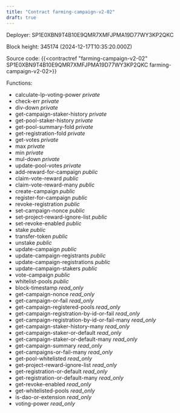 ```yaml
---
title: "Contract farming-campaign-v2-02"
draft: true
---
```

Deployer: SP1E0XBN9T4B10E9QMR7XMFJPMA19D77WY3KP2QKC


 



Block height: 345174 (2024-12-17T10:35:20.000Z)

Source code: {{<contractref "farming-campaign-v2-02" SP1E0XBN9T4B10E9QMR7XMFJPMA19D77WY3KP2QKC farming-campaign-v2-02>}}

Functions:

* calculate-lp-voting-power _private_
* check-err _private_
* div-down _private_
* get-campaign-staker-history _private_
* get-pool-staker-history _private_
* get-pool-summary-fold _private_
* get-registration-fold _private_
* get-votes _private_
* max _private_
* min _private_
* mul-down _private_
* update-pool-votes _private_
* add-reward-for-campaign _public_
* claim-vote-reward _public_
* claim-vote-reward-many _public_
* create-campaign _public_
* register-for-campaign _public_
* revoke-registration _public_
* set-campaign-nonce _public_
* set-project-reward-ignore-list _public_
* set-revoke-enabled _public_
* stake _public_
* transfer-token _public_
* unstake _public_
* update-campaign _public_
* update-campaign-registrants _public_
* update-campaign-registrations _public_
* update-campaign-stakers _public_
* vote-campaign _public_
* whitelist-pools _public_
* block-timestamp _read_only_
* get-campaign-nonce _read_only_
* get-campaign-or-fail _read_only_
* get-campaign-registered-pools _read_only_
* get-campaign-registration-by-id-or-fail _read_only_
* get-campaign-registration-by-id-or-fail-many _read_only_
* get-campaign-staker-history-many _read_only_
* get-campaign-staker-or-default _read_only_
* get-campaign-staker-or-default-many _read_only_
* get-campaign-summary _read_only_
* get-campaigns-or-fail-many _read_only_
* get-pool-whitelisted _read_only_
* get-project-reward-ignore-list _read_only_
* get-registration-or-default _read_only_
* get-registration-or-default-many _read_only_
* get-revoke-enabled _read_only_
* get-whitelisted-pools _read_only_
* is-dao-or-extension _read_only_
* voting-power _read_only_
